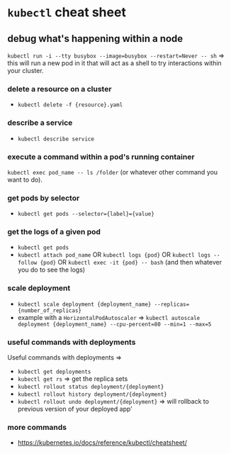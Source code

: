 # `kubectl` cheat sheet

## debug what's happening within a node

`kubectl run -i --tty busybox --image=busybox --restart=Never -- sh` => this will run a new pod in it that will act as a shell to try interactions within your cluster.

### delete a resource on a cluster

- `kubectl delete -f {resource}.yaml`

### describe a service

- `kubectl describe service`

### execute a command within a pod's running container

`kubectl exec pod_name -- ls /folder` (or whatever other command you want to do).

### get pods by selector

- `kubectl get pods --selector={label}={value}`

### get the logs of a given pod

- `kubectl get pods`
- `kubectl attach pod_name` OR `kubectl logs {pod}` OR `kubectl logs --follow {pod}` OR `kubectl exec -it {pod} -- bash` (and then whatever you do to see the logs)

### scale deployment

- `kubectl scale deployment {deployment_name} --replicas={number_of_replicas}`
- example with a `HorizontalPodAutoscaler` => `kubectl autoscale deployment {deployment_name} --cpu-percent=80 --min=1 --max=5`

### useful commands with deployments

Useful commands with deployments =>

- `kubectl get deployments`
- `kubectl get rs` => get the replica sets
- `kubectl rollout status deployment/{deployment}`
- `kubectl rollout history deployment/{deployment}`
- `kubectl rollout undo deployment/{deployment}` => will rollback to previous version of your deployed app'

### more commands

- <https://kubernetes.io/docs/reference/kubectl/cheatsheet/>
